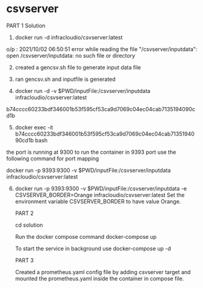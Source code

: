 # csvserver
PART 1 Solution

1) docker run -d infracloudio/csvserver:latest

o/p : 2021/10/02 06:50:51 error while reading the file "/csvserver/inputdata": open /csvserver/inputdata: no such file or directory

2) created a gencsv.sh file to generate input data file


3) ran gencsv.sh and inputfile is generated

4) docker run -d -v $PWD/inputFile:/csvserver/inputdata infracloudio/csvserver:latest

b74cccc60233bdf346001b53f595cf53ca9d7069c04ec04cab7135194090cd1b

5) docker exec -it b74cccc60233bdf346001b53f595cf53ca9d7069c04ec04cab7135194090cd1b bash

the port is running at 9300
 to run the container in 9393 port use the following command for port mapping

   docker run -p 9393:9300 -v $PWD/inputFile:/csvserver/inputdata infracloudio/csvserver:latest


6) docker run -p 9393:9300 -v $PWD/inputFile:/csvserver/inputdata -e CSVSERVER_BORDER=Orange infracloudio/csvserver:latest
   Set the environment variable CSVSERVER_BORDER to have value Orange.
   
   PART 2
   
   cd solution  
   
   Run the docker compose command
    docker-compose up
    
    To start the service in background use
    docker-compose up -d
    
    PART 3
    
    Created a prometheus.yaml config file by adding csvserver target and mounted the prometheus.yaml inside the container in compose file.
    

